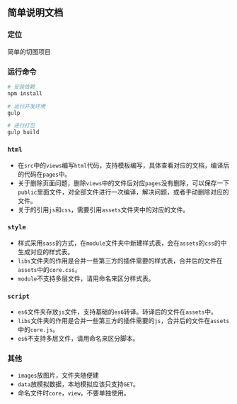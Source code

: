 ## 简单说明文档

### 定位

简单的切图项目



### 运行命令

```bash
# 安装依赖
npm install

# 运行开发环境
gulp 

# 进行打包
gulp build
```



### `html`

- 在`src`中的`views`编写`html`代码，支持模板编写，具体查看对应的文档，编译后的代码在`pages`中。
- 关于删除页面问题，删除`views`中的文件后对应`pages`没有删除，可以保存一下`public`里面文件，对全部文件进行一次编译，解决问题，或者手动删除对应的文件。
- 关于的引用`js`和`css`，需要引用`assets`文件夹中的对应的文件。



### `style`

- 样式采用`sass`的方式，在`module`文件夹中新建样式表，会在`assets`的`css`的中生成对应的样式表。
- `libs`文件夹的作用是合并一些第三方的插件需要的样式表，合并后的文件在`assets`中的`core.css`。
- `module`不支持多层文件，请用命名来区分样式表。



### `script`

- `es6`文件夹存放`js`文件，支持基础的`es6`转译。转译后的文件在`assets`中。
- `libs`文件夹的作用是合并一些第三方的插件需要的`js`，合并后的文件在`assets`中的`core.js`。
- `es6`不支持多层文件，请用命名来区分脚本。



### 其他

- `images`放图片，文件夹随便建
- `data`放模拟数据，本地模拟应该只支持`GET`。
- 命名文件时`core`，`view`，不要单独使用。